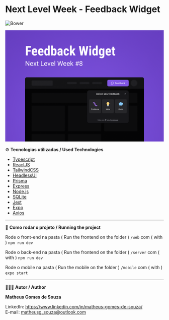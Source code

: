 # Next Level Week - Feedback Widget 
![Bower](https://img.shields.io/bower/l/boot)

![](cover.png)


⚙️ **Tecnologias utilizadas / Used Technologies**
 
- [Typescript](https://www.typescriptlang.org/)
- [ReactJS](https://reactjs.org/)
- [TailwindCSS](https://tailwindcss.com/)
- [HeadlessUI](https://headlessui.dev/)
- [Prisma](https://www.prisma.io/)
- [Express](https://expressjs.com/)
- [Node.js](https://nodejs.org/en/)
- [SQLite](https://www.sqlite.org/index.html)
- [Jest](https://jestjs.io/)
- [Expo](https://expo.dev/)
- [Axios](https://axios-http.com/docs/intro)

----------------------------------------------------------------------------------------------------------

🚀 **Como rodar o projeto / Running the project**

Rode o front-end na pasta ( Run the frontend on the folder ) `/web` com ( with ) `npm run dev`

Rode o back-end na pasta ( Run the frontend on the folder ) `/server` com ( with ) `npm run dev`

Rode o mobile na pasta ( Run the mobile on the folder ) `/mobile` com ( with ) `expo start`

----------------------------------------------------------------------------------------------------------

🧑🏾‍💻 **Autor / Author**

**Matheus Gomes de Souza**

LinkedIn: https://www.linkedin.com/in/matheus-gomes-de-souza/ <br/>
E-mail: matheusg_souza@outlook.com